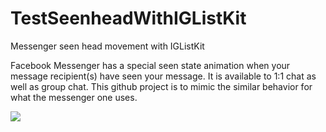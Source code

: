 # TestSeenheadWithIGListKit
Messenger seen head movement with IGListKit

Facebook Messenger has a special seen state animation when your message recipient(s) have seen your message. It is available to 1:1 chat as well as group chat.
This github project is to mimic the similar behavior for what the messenger one uses.


![](https://cdn-images-1.medium.com/max/1600/1*54PHkyOt_cPgZth4ALMyEw.gif)

